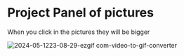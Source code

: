 <h1>Project Panel of pictures</h1>

<p>When you click in the pictures they will be bigger</p>

![2024-05-1223-08-29-ezgif com-video-to-gif-converter](https://github.com/Fuuuzer/projects-panel/assets/86896140/ca07855c-e320-44a0-8948-f5530967b305)
